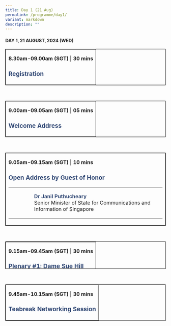 ```yaml
---
title: Day 1 (21 Aug)
permalink: /programme/day1/
variant: markdown
description: ""
---
```

<h4><strong>DAY 1, 21 AUGUST, 2024 (WED)</strong></h4>
<table cellpadding="10" border="1" style="width: 100%; border-collapse: collapse; border-style: solid; border-color: #000000;">
<tbody>
<tr>
<td style="width: 100%;">
<p><strong>8.30am-09.00am (SGT) | 30 mins</strong></p>
<h3><span style="color: #324975;">Registration</span></h3>
</td>
</tr>
</tbody>
</table>
<p>&nbsp;</p>
<table cellpadding="10" border="1" style="width: 100%; border-collapse: collapse; border-style: solid; border-color: #000000;">
<tbody>
<tr>
<td style="width: 100%;">
<p><strong>9.00am-09.05am (SGT) | 05 mins</strong></p>
<h3><span style="color: #324975;">Welcome Address</span></h3>
</td>
</tr>
</tbody>
</table>
<p>&nbsp;</p>
<table cellpadding="10" border="1" style="width: 100%; border-collapse: collapse; border-style: solid; border-color: #000000;">
<tbody>
<tr>
<td style="width: 100%;">
<p><strong>9.05am-09.15am (SGT) | 10 mins</strong></p>
<h3><span style="color: #324975;">Open Address by Guest of Honor</span></h3>
<table border="0" style="width: 100%; border-collapse: collapse; border-style: none;">
<tbody>
<tr>
<td style="width: 15%;">&nbsp;</td>
<td style="width: 85%;">
<p><span style="color: #324975;"><strong>Dr Janil Puthucheary</strong></span><br>Senior Minister of State for Communications and Information of Singapore</p>
</td>
</tr>
</tbody>
</table>
</td>
</tr>
</tbody>
</table>
<p>&nbsp;</p>
<table cellpadding="10" border="1" style="width: 100%; border-collapse: collapse; border-style: solid; border-color: #000000; height: 86px;">
<tbody>
<tr style="height: 86px;">
<td style="width: 100%; height: 86px;">
<p><strong>9.15am-09.45am (SGT) | 30 mins</strong></p>
<h3><span style="color: #324975;">Plenary #1: Dame Sue Hill</span></h3>
<table border="0" style="width: 100%; border-collapse: collapse; border-style: none;">
<tbody>
<tr>
<td style="width: 15%;">&nbsp;</td>
<td style="width: 85%;">
<p><strong>Prof Dame Sue Hill</strong><br>NHS England</p>
</td>
</tr>
</tbody>
</table>
</td>
</tr>
</tbody>
</table>
<p>&nbsp;</p>
<table cellpadding="10" border="1" style="width: 100%; border-collapse: collapse; border-style: solid; border-color: #000000;">
<tbody>
<tr>
<td style="width: 100%;">
<p><strong>9.45am-10.15am (SGT) | 30 mins</strong></p>
<h3><span style="color: #324975;">Teabreak Networking Session</span></h3>
</td>
</tr>
</tbody>
</table>
